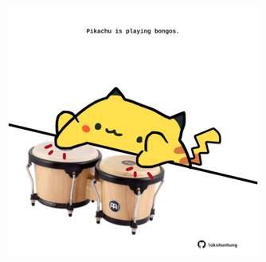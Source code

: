 <!-- built at 05/04/2024, 12:00:53 UTC -->
<p align="center">
  <img width="500" height="500" src="./ReadmeImage.svg">
</p>
